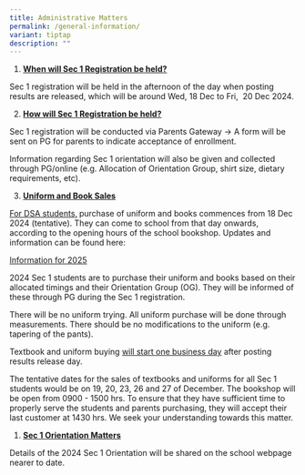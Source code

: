 ```yaml
---
title: Administrative Matters
permalink: /general-information/
variant: tiptap
description: ""
---
```

<p></p>
<ol data-tight="true" class="tight">
<li>
<p><strong><u>When will Sec 1 Registration be held?</u></strong>
</p>
</li>
</ol>
<p>Sec 1 registration will be held in the afternoon of the day when posting
results are released, which will be around Wed, 18 Dec to Fri,&nbsp; 20
Dec 2024.&nbsp;</p>
<ol start="2" data-tight="true" class="tight">
<li>
<p><strong><u>How will Sec 1 Registration be held?</u></strong>
</p>
</li>
</ol>
<p>Sec 1 registration will be conducted via Parents Gateway → A form will
be sent on PG for parents to indicate acceptance of enrollment.</p>
<p>Information regarding Sec 1 orientation will also be given and collected
through PG/online (e.g. Allocation of Orientation Group, shirt size, dietary
requirements, etc).</p>
<ol start="3" data-tight="true" class="tight">
<li>
<p><strong><u>Uniform and Book Sales</u></strong>
</p>
</li>
</ol>
<p><u>For DSA students,</u><strong> </strong>purchase of uniform and books
commences from 18 Dec 2024 (tentative). They can come to school from that
day onwards, according to the opening hours of the school bookshop. Updates
and information can be found here:</p>
<p><a href="https://www.swisscottagesec.moe.edu.sg/information-for-2025/" rel="noopener nofollow" target="_blank">Information for 2025</a>
</p>
<p>2024 Sec 1 students are to purchase their uniform and books based on their
allocated timings and their Orientation Group (OG). They will be informed
of these through PG during the Sec 1 registration.</p>
<p>There will be no uniform trying. All uniform purchase will be done through
measurements. There should be no modifications to the uniform (e.g. tapering
of the pants).</p>
<p>Textbook and uniform buying <u>will start one business day</u> after posting
results release day.</p>
<p>The tentative dates for the sales of textbooks and uniforms for all Sec
1 students would be on 19, 20, 23, 26 and 27 of December. The bookshop
will be open from 0900 - 1500 hrs. To ensure that they have sufficient
time to properly serve the students and parents purchasing, they will accept
their last customer at 1430 hrs. We seek your understanding towards this
matter.</p>
<ol data-tight="true" class="tight">
<li>
<p><strong><u>Sec 1 Orientation Matters</u></strong>
</p>
</li>
</ol>
<p>Details of the 2024 Sec 1 Orientation will be shared on the school webpage
nearer to date.</p>
<p>&nbsp;</p>